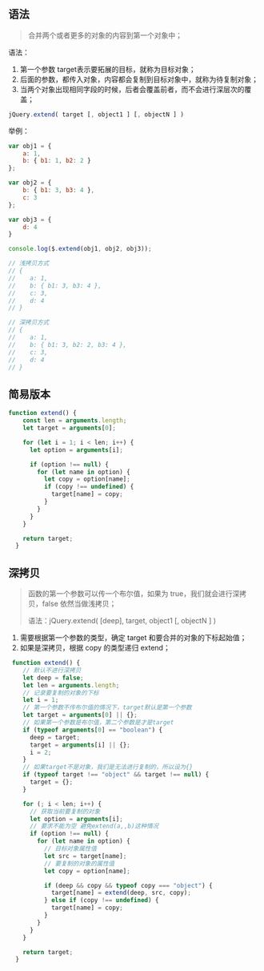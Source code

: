 ## 语法

> 合并两个或者更多的对象的内容到第一个对象中；

语法：

1. 第一个参数 target表示要拓展的目标，就称为目标对象；
2. 后面的参数，都传入对象，内容都会复制到目标对象中，就称为待复制对象；
3. 当两个对象出现相同字段的时候，后者会覆盖前者，而不会进行深层次的覆盖；

```javascript
jQuery.extend( target [, object1 ] [, objectN ] )
```

举例：

```javascript
var obj1 = {
    a: 1,
    b: { b1: 1, b2: 2 }
};

var obj2 = {
    b: { b1: 3, b3: 4 },
    c: 3
};

var obj3 = {
    d: 4
}

console.log($.extend(obj1, obj2, obj3));

// 浅拷贝方式
// {
//    a: 1,
//    b: { b1: 3, b3: 4 },
//    c: 3,
//    d: 4
// }

// 深拷贝方式 
// {
//    a: 1,
//    b: { b1: 3, b2: 2, b3: 4 },
//    c: 3,
//    d: 4
// }
```

## 简易版本

```javascript
function extend() {
    const len = arguments.length;
    let target = arguments[0];

    for (let i = 1; i < len; i++) {
      let option = arguments[i];

      if (option !== null) {
        for (let name in option) {
          let copy = option[name];
          if (copy !== undefined) {
            target[name] = copy;
          }
        }
      }
    }

    return target;
  }
```

## 深拷贝

> 函数的第一个参数可以传一个布尔值，如果为 true，我们就会进行深拷贝，false 依然当做浅拷贝；
>
> 语法：jQuery.extend( [deep], target, object1 [, objectN ] )

1. 需要根据第一个参数的类型，确定 target 和要合并的对象的下标起始值；
2. 如果是深拷贝，根据 copy 的类型递归 extend；

```javascript
 function extend() {
   	// 默认不进行深拷贝
    let deep = false;
    let len = arguments.length;
   	// 记录要复制的对象的下标
    let i = 1;
   	// 第一个参数不传布尔值的情况下，target默认是第一个参数
    let target = arguments[0] || {};
    // 如果第一个参数是布尔值，第二个参数是才是target
    if (typeof arguments[0] == "boolean") {
      deep = target;
      target = arguments[i] || {};
      i = 2;
    }
    // 如果target不是对象，我们是无法进行复制的，所以设为{}
    if (typeof target !== "object" && target !== null) {
      target = {};
    }

    for (; i < len; i++) {
      // 获取当前要复制的对象
      let option = arguments[i];
      // 要求不能为空 避免extend(a,,b)这种情况
      if (option !== null) {
        for (let name in option) {
          // 目标对象属性值
          let src = target[name];
          // 要复制的对象的属性值
          let copy = option[name];

          if (deep && copy && typeof copy === "object") {
            target[name] = extend(deep, src, copy);
          } else if (copy !== undefined) {
            target[name] = copy;
          }
        }
      }
    }

    return target;
  }
```

